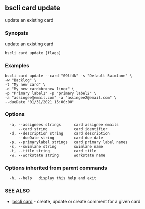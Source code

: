 ## bscli card update

update an existing card

### Synopsis

update an existing card
	

```
bscli card update [flags]
```

### Examples

```
bscli card update --card "09lfdk" -s "Default Swimlane" \
-w "Backlog" \
-t "My new card" \
-d "My new card<br>new line>" \
-p "Primary label1" -p "primary label2" \
-a "assingee@email.com" -a "assingee2@email.com" \
--dueDate "01/31/2021 15:00:00"

```

### Options

```
  -a, --assignees strings      card assignee emails
      --card string            card identifier
  -d, --description string     card description
      --dueDate string         card due date
  -p, --primarylabel strings   card primary label names
  -s, --swimlane string        swimlane name
  -t, --title string           card title
  -w, --workstate string       workstate name
```

### Options inherited from parent commands

```
  -h, --help   display this help and exit
```

### SEE ALSO

* [bscli card](bscli_card.md)	 - create, update or create comment for a given card

